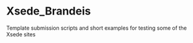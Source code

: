 # Xsede_Brandeis
Template submission scripts and short examples for testing some of the Xsede sites
